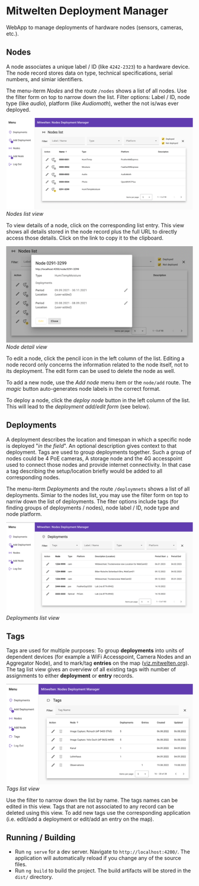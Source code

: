 # Mitwelten Deployment Manager

WebApp to manage deployments of hardware nodes (sensors, cameras, etc.).

## Nodes

A node associates a unique label / ID (like `4242-2323`) to a hardware device.
The node record stores data on type, technical specifications, serial numbers,
and simiar identifiers.

The menu-iterm _Nodes_ and the route `/nodes` shows a list of all nodes.
Use the filter form on top to narrow down the list.
Filter options: Label / ID, node type (like _audio_),
platform (like _Audiomoth_), wether the not is/was ever deployed.

![list-nodes](./assets/list-nodes.png)
_Nodes list view_

To view details of a node, click on the corresponding list entry.
This view shows all details stored in the node record plus the full URL to
directly access those details. Click on the link to copy it to the clipboard.

![detail-node](./assets/detail-node.png)
_Node detail view_

To edit a node, click the pencil icon in the left column of the list.
Editing a node record only concerns the information related to the node itself,
not to its deployment.
The edit form can be used to delete the node as well.

To add a new node, use the _Add node_ menu item or the `node/add` route.
The _magic_ button auto-generates node labels in the correct format.

To deploy a node, click the _deploy node_ button in the left column of the list.
This will lead to the _deployment add/edit form_ (see below).

## Deployments

A deployment describes the location and timespan in which a specific node is deployed "_in the field_".
An optional description gives context to that deployment.
Tags are used to group deployments together.
Such a group of nodes could be 4 PoE cameras, A storage node and the 4G accesspoint used to connect those nodes and provide internet connectivity.
In that case a tag describing the setup/location briefly would be added to all
corresponding nodes.

The menu-iterm _Deployments_ and the route `/deploymnets` shows a list of all deployments.
Simiar to the nodes list, you may use the filter form on top to narriw down
the list of deployments. The fiter options include tags (for finding groups of deployments / nodes), node label / ID, node type and node platform.

![list-deployments](./assets/list-deployments.png)
_Deployments list view_

## Tags

Tags are used for multiple purposes: To group __deployments__ into units of dependent devices (for example a WiFi Accesspoint, Camera Nodes and an Aggregator Node), and to mark/tag __entries__ on the map ([viz.mitwelten.org](https://viz.mitwelten.org)). The tag list view gives an overview of all existing tags with number of assignments to either __deployment__ or __entry__ records.

![list-tags](./assets/list-tags.png)
_Tags list view_

Use the filter to narrow down the list by name. The tags names can be edited in this view. Tags that are not associated to any record can be deleted using this view. To add new tags use the corresponding application (i.e. edit/add a deployment or edit/add an entry on the map).

## Running / Building

- Run `ng serve` for a dev server. Navigate to `http://localhost:4200/`. The application will automatically reload if you change any of the source files.
- Run `ng build` to build the project. The build artifacts will be stored in the `dist/` directory.
